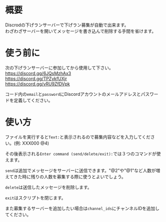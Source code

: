 # 概要
Discrodの下げランサーバーで下げラン募集が自動で出来ます。  
わざわざサーバーを開いてメッセージを書き込んで削除する手間を省けます。

# 使う前に
次の下げランサーバーに参加してから使用して下さい。  
https://discord.gg/6JQsMzhAx3  
https://discord.gg/TPZykfUXjr  
https://discord.gg/vRU9ZfDVpk  

コード内の`email`と`password`にDiscordアカウントのメールアドレスとパスワードを定義してください。

# 使い方
ファイルを実行すると`Text:`と表示されるので募集内容などを入力してください。(例: XXX000 @4)  

その後表示される`Enter command (send/delete/exit):`では３つのコマンドが使えます。  

`send`は追加でメッセージをサーバーに送信できます。"@2"や"@1"など人数が増えてきた時に残りの人数を募集する際に使うとよいでしょう。  

`delete`は送信したメッセージを削除します。  

`exit`はスクリプトを閉じます。  

また募集するサーバーを追加したい場合は`channel_ids`にチャンネルIDを追加してください。
